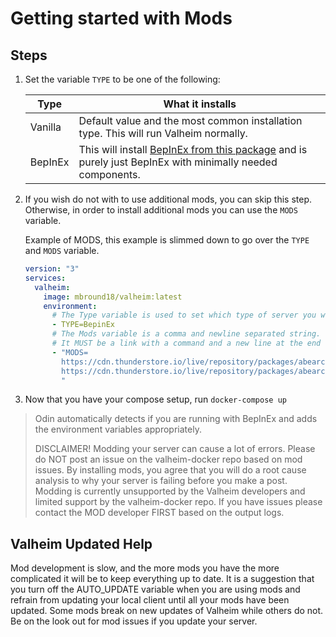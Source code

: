 # Getting started with Mods

## Steps

1. Set the variable `TYPE` to be one of the following:

   | Type    | What it installs                                                                                                                                                                  |
   | ------- | --------------------------------------------------------------------------------------------------------------------------------------------------------------------------------- |
   | Vanilla | Default value and the most common installation type. This will run Valheim normally.                                                                                              |
   | BepInEx | This will install [BepInEx from this package](https://valheim.thunderstore.io/package/denikson/BepInExPack_Valheim/) and is purely just BepInEx with minimally needed components. |

2. If you wish do not with to use additional mods, you can skip this step. Otherwise, in order to install additional mods you can use the `MODS` variable.

   Example of MODS, this example is slimmed down to go over the `TYPE` and `MODS` variable.

   ```yaml
   version: "3"
   services:
     valheim:
       image: mbround18/valheim:latest
       environment:
         # The Type variable is used to set which type of server you would like to run.
         - TYPE=BepinEx
         # The Mods variable is a comma and newline separated string.
         # It MUST be a link with a command and a new line at the end to be valid.
         - "MODS=
           https://cdn.thunderstore.io/live/repository/packages/abearcodes-SimpleRecycling-0.0.10.zip,
           https://cdn.thunderstore.io/live/repository/packages/abearcodes-CraftingWithContainers-1.0.9.zip
           "
   ```

3. Now that you have your compose setup, run `docker-compose up`

> Odin automatically detects if you are running with BepInEx and adds the environment variables appropriately.
>
> DISCLAIMER! Modding your server can cause a lot of errors.
> Please do NOT post an issue on the valheim-docker repo based on mod issues.
> By installing mods, you agree that you will do a root cause analysis to why your server is failing before you make a post.
> Modding is currently unsupported by the Valheim developers and limited support by the valheim-docker repo.
> If you have issues please contact the MOD developer FIRST based on the output logs.

## Valheim Updated Help

Mod development is slow, and the more mods you have the more complicated it will be to keep everything up to date.
It is a suggestion that you turn off the AUTO_UPDATE variable when you are using mods and refrain from updating your local client until all your mods have been updated.
Some mods break on new updates of Valheim while others do not. Be on the look out for mod issues if you update your server.
